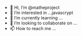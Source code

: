 - 👋 Hi, I’m @matheproject
- 👀 I’m interested in ...javascrypt
- 🌱 I’m currently learning ...
- 💞️ I’m looking to collaborate on ...
- 📫 How to reach me ...

<!---
matheproject/matheproject is a ✨ special ✨ repository because its `README.md` (this file) appears on your GitHub profile.
You can click the Preview link to take a look at your changes.
--->
